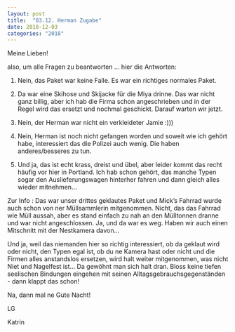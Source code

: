 ```yaml
---
layout: post
title:  "03.12. Herman Zugabe"
date: 2018-12-03
categories: "2018"
---
```

Meine Lieben!


also, um alle Fragen zu beantworten … hier die Antworten:



1. Nein, das Paket war keine Falle. Es war ein richtiges normales Paket.

2. Da war eine Skihose und Skijacke für die Miya drinne. Das war nicht ganz billig, aber ich hab die Firma schon angeschrieben und in der Regel wird das ersetzt und nochmal geschickt. Darauf warten wir jetzt.

3. Nein, der Herman war nicht ein verkleideter Jamie :)))

4. Nein, Herman ist noch nicht gefangen worden und soweit wie ich gehört habe, interessiert das die Polizei auch wenig. Die haben anderes/besseres zu tun.

5. Und ja, das ist echt krass, dreist und übel, aber leider kommt das recht häufig vor hier in Portland. Ich hab schon gehört, das manche Typen sogar den Auslieferungswagen hinterher fahren und dann gleich alles wieder mitnehmen… 



Zur Info : Das war unser drittes geklautes Paket und Mick’s Fahrrad wurde auch schon von ner Müllsammlerin mitgenommen. Nicht, das das Fahrrad wie Müll aussah, aber es stand einfach zu nah an den Mülltonnen dranne und war nicht angeschlossen. Ja, und da war es weg. Haben wir auch einen Mitschnitt mit der Nestkamera davon…



Und ja, weil das niemanden hier so richtig interessiert, ob da geklaut wird oder nicht, den Typen egal ist, ob du ne Kamera hast oder nicht und die Firmen alles anstandslos ersetzen, wird halt weiter mitgenommen, was nicht Niet und Nagelfest ist… Da gewöhnt man sich halt dran. Bloss keine tiefen seelischen Bindungen eingehen mit seinen Alltagsgebrauchsgegenständen - dann klappt das schon!



Na, dann mal ne Gute Nacht!



LG

Katrin














